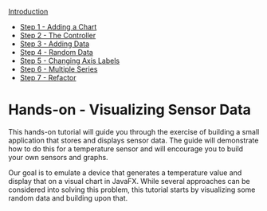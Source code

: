 [Introduction](../../hands_on/visualizing_sensor_data/readme.md)
* [Step 1 - Adding a Chart](../../hands_on/visualizing_sensor_data/step_1_adding_a_chart.md)
* [Step 2 - The Controller](../../hands_on/visualizing_sensor_data/step_2_the_controller.md)
* [Step 3 - Adding Data](../../hands_on/visualizing_sensor_data/step_3_adding_data.md)
* [Step 4 - Random Data](../../hands_on/visualizing_sensor_data/step_4_random_data.md)
* [Step 5 - Changing Axis Labels](../../hands_on/visualizing_sensor_data/step_5_axis.md)
* [Step 6 - Multiple Series](../../hands_on/visualizing_sensor_data/step_6_multiple_series.md)
* [Step 7 - Refactor](../../hands_on/visualizing_sensor_data/step_7_refactor.md)

# Hands-on - Visualizing Sensor Data

This hands-on tutorial will guide you through the exercise of building a small application that stores and displays sensor data. The guide will demonstrate how to do this for a temperature sensor and will encourage you to build your own sensors and graphs.

Our goal is to emulate a device that generates a temperature value and display that on a visual chart in JavaFX. While several approaches can be considered into solving this problem, this tutorial starts by visualizing some random data and building upon that.
